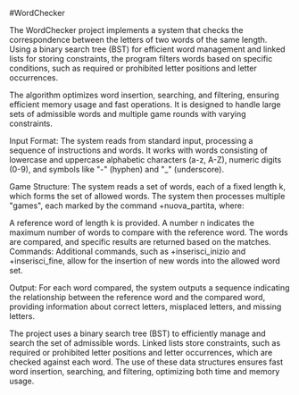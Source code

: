 #WordChecker

The WordChecker project implements a system that checks the correspondence between the letters of two words of the same length. Using a binary search tree (BST) for efficient word management and linked lists for storing constraints, the program filters words based on specific conditions, such as required or prohibited letter positions and letter occurrences.

The algorithm optimizes word insertion, searching, and filtering, ensuring efficient memory usage and fast operations. It is designed to handle large sets of admissible words and multiple game rounds with varying constraints.





Input Format: The system reads from standard input, processing a sequence of instructions and words. 
It works with words consisting of lowercase and uppercase alphabetic characters (a-z, A-Z), numeric digits (0-9), and symbols like "-" (hyphen) and "_" (underscore).

Game Structure: The system reads a set of words, each of a fixed length k, which forms the set of allowed words. 
The system then processes multiple "games", each marked by the command +nuova_partita, where:

A reference word of length k is provided.
A number n indicates the maximum number of words to compare with the reference word.
The words are compared, and specific results are returned based on the matches.
Commands: Additional commands, such as +inserisci_inizio and +inserisci_fine, allow for the insertion of new words into the allowed word set.

Output: For each word compared, the system outputs a sequence indicating the relationship between the reference word and the compared word, 
providing information about correct letters, misplaced letters, and missing letters.


The project uses a binary search tree (BST) to efficiently manage and search the set of admissible words. 
Linked lists store constraints, such as required or prohibited letter positions and letter occurrences, which are checked against each word. 
The use of these data structures ensures fast word insertion, searching, and filtering, optimizing both time and memory usage.
